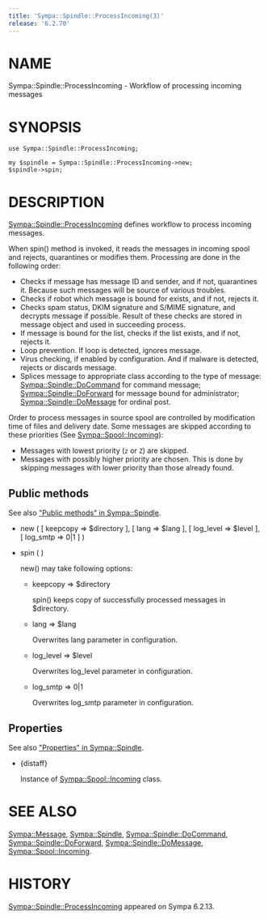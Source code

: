 ```yaml
---
title: 'Sympa::Spindle::ProcessIncoming(3)'
release: '6.2.70'
---
```


# NAME

Sympa::Spindle::ProcessIncoming - Workflow of processing incoming messages

# SYNOPSIS

    use Sympa::Spindle::ProcessIncoming;

    my $spindle = Sympa::Spindle::ProcessIncoming->new;
    $spindle->spin;

# DESCRIPTION

[Sympa::Spindle::ProcessIncoming](./Sympa-Spindle-ProcessIncoming.3.md) defines workflow to process incoming
messages.

When spin() method is invoked, it reads the messages in incoming spool and
rejects, quarantines or modifies them.
Processing are done in the following order:

- Checks if message has message ID and sender, and if not, quarantines it.
Because such messages will be source of various troubles.
- Checks if robot which message is bound for exists, and if not, rejects it.
- Checks spam status, DKIM signature and S/MIME signature,
and decrypts message if possible.
Result of these checks are stored in message object and used in succeeding
process.
- If message is bound for the list, checks if the list exists, and if not,
rejects it.
- Loop prevention.  If loop is detected, ignores message.
- Virus checking, if enabled by configuration.
And if malware is detected, rejects or discards message.
- Splices message to appropriate class according to the type of message:
[Sympa::Spindle::DoCommand](./Sympa-Spindle-DoCommand.3.md) for command message;
[Sympa::Spindle::DoForward](./Sympa-Spindle-DoForward.3.md) for message bound for administrator;
[Sympa::Spindle::DoMessage](./Sympa-Spindle-DoMessage.3.md) for ordinal post.

Order to process messages in source spool are controlled by modification time
of files and delivery date.
Some messages are skipped according to these priorities
(See [Sympa::Spool::Incoming](./Sympa-Spool-Incoming.3.md)):

- Messages with lowest priority (`z` or `Z`) are skipped.
- Messages with possibly higher priority are chosen.
This is done by skipping messages with lower priority than those already
found.

## Public methods

See also ["Public methods" in Sympa::Spindle](./Sympa-Spindle.3.md#public-methods).

- new ( \[ keepcopy => $directory \], \[ lang => $lang \],
\[ log\_level => $level \],
\[ log\_smtp => 0&#124;1 \] )
- spin ( )

    new() may take following options:

    - keepcopy => $directory

        spin() keeps copy of successfully processed messages in $directory.

    - lang => $lang

        Overwrites lang parameter in configuration.

    - log\_level => $level

        Overwrites log\_level parameter in configuration.

    - log\_smtp => 0&#124;1

        Overwrites log\_smtp parameter in configuration.

## Properties

See also ["Properties" in Sympa::Spindle](./Sympa-Spindle.3.md#properties).

- {distaff}

    Instance of [Sympa::Spool::Incoming](./Sympa-Spool-Incoming.3.md) class.

# SEE ALSO

[Sympa::Message](./Sympa-Message.3.md),
[Sympa::Spindle](./Sympa-Spindle.3.md), [Sympa::Spindle::DoCommand](./Sympa-Spindle-DoCommand.3.md), [Sympa::Spindle::DoForward](./Sympa-Spindle-DoForward.3.md),
[Sympa::Spindle::DoMessage](./Sympa-Spindle-DoMessage.3.md),
[Sympa::Spool::Incoming](./Sympa-Spool-Incoming.3.md).

# HISTORY

[Sympa::Spindle::ProcessIncoming](./Sympa-Spindle-ProcessIncoming.3.md) appeared on Sympa 6.2.13.
